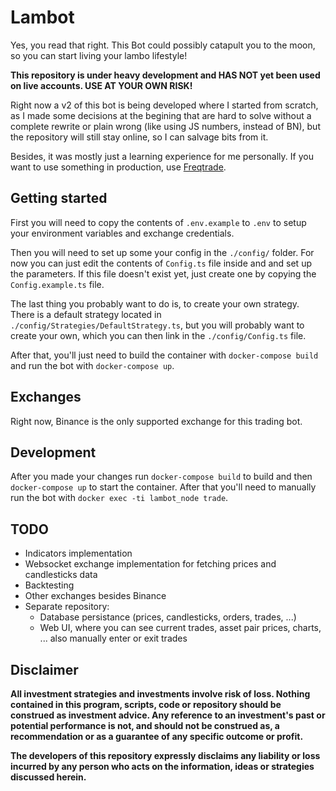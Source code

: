 # Lambot

Yes, you read that right. This Bot could possibly catapult you to the moon, so you can start living your lambo lifestyle!

**This repository is under heavy development and HAS NOT yet been used on live accounts. USE AT YOUR OWN RISK!**

Right now a v2 of this bot is being developed where I started from scratch, as I made some decisions at the begining that are hard to solve without a complete rewrite or plain wrong (like using JS numbers, instead of BN), but the repository will still stay online, so I can salvage bits from it.

Besides, it was mostly just a learning experience for me personally. If you want to use something in production, use [Freqtrade](https://www.freqtrade.io/en/stable/).

## Getting started

First you will need to copy the contents of `.env.example` to `.env` to setup your environment variables and exchange credentials.

Then you will need to set up some your config in the `./config/` folder. For now you can just edit the contents of `Config.ts` file inside and and set up the parameters. If this file doesn't exist yet, just create one by copying the `Config.example.ts` file.

The last thing you probably want to do is, to create your own strategy. There is a default strategy located in `./config/Strategies/DefaultStrategy.ts`, but you will probably want to create your own, which you can then link in the `./config/Config.ts` file.

After that, you'll just need to build the container with `docker-compose build` and run the bot with `docker-compose up`.

## Exchanges

Right now, Binance is the only supported exchange for this trading bot.

## Development

After you made your changes run `docker-compose build` to build and then `docker-compose up` to start the container. After that you'll need to manually run the bot with `docker exec -ti lambot_node trade`.

## TODO

* Indicators implementation
* Websocket exchange implementation for fetching prices and candlesticks data
* Backtesting
* Other exchanges besides Binance
* Separate repository:
  * Database persistance (prices, candlesticks, orders, trades, ...)
  * Web UI, where you can see current trades, asset pair prices, charts, ... also manually enter or exit trades

## Disclaimer

**All investment strategies and investments involve risk of loss. Nothing contained in this program, scripts, code or repository should be construed as investment advice. Any reference to an investment's past or potential performance is not, and should not be construed as, a recommendation or as a guarantee of any specific outcome or profit.**

**The developers of this repository expressly disclaims any liability or loss incurred by any person who acts on the information, ideas or strategies discussed herein.**
